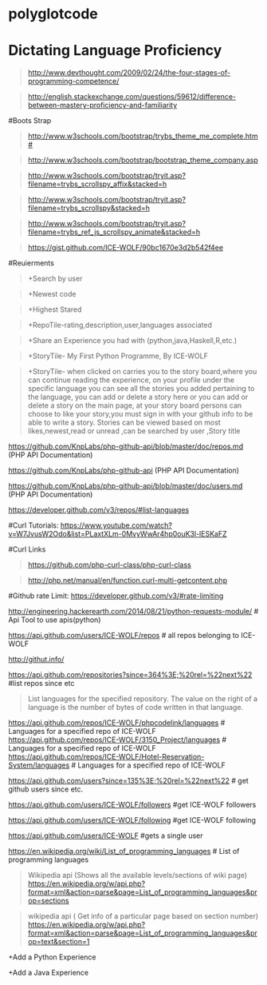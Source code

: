 # polyglotcode

# Dictating Language Proficiency

>http://www.devthought.com/2009/02/24/the-four-stages-of-programming-competence/

>http://english.stackexchange.com/questions/59612/difference-between-mastery-proficiency-and-familiarity

#Boots Strap

>http://www.w3schools.com/bootstrap/trybs_theme_me_complete.htm#

>http://www.w3schools.com/bootstrap/bootstrap_theme_company.asp

>http://www.w3schools.com/bootstrap/tryit.asp?filename=trybs_scrollspy_affix&stacked=h

>http://www.w3schools.com/bootstrap/tryit.asp?filename=trybs_scrollspy&stacked=h

>http://www.w3schools.com/bootstrap/tryit.asp?filename=trybs_ref_js_scrollspy_animate&stacked=h

>https://gist.github.com/ICE-WOLF/90bc1670e3d2b542f4ee

#Reuierments

> +Search by user

> +Newest code

> +Highest Stared

> +RepoTile-rating,description,user,languages associated

> +Share an Experience you had with (python,java,Haskell,R,etc.)

> +StoryTile- My First Python Programme, By ICE-WOLF

> +StoryTile- when clicked on carries you to the story board,where you can continue reading the experience, on your profile under the specific language you can see all the stories you added pertaining to the language, you can add or delete a story here or you can add or delete a story on the main page, at your story board persons can choose to like your story,you must sign in with your github info to be able to write a story. Stories can be viewed based on most likes,newest,read or unread ,can be searched by user ,Story title

https://github.com/KnpLabs/php-github-api/blob/master/doc/repos.md  (PHP API Documentation)

https://github.com/KnpLabs/php-github-api (PHP API Documentation)

https://github.com/KnpLabs/php-github-api/blob/master/doc/users.md  (PHP API Documentation)

https://developer.github.com/v3/repos/#list-languages

#Curl Tutorials: https://www.youtube.com/watch?v=W7JvusW2Odo&list=PLaxtXLm-0MvyWwAr4hp0ouK3l-lESKaFZ

#Curl Links

>https://github.com/php-curl-class/php-curl-class

>http://php.net/manual/en/function.curl-multi-getcontent.php

#Github rate Limit: https://developer.github.com/v3/#rate-limiting

http://engineering.hackerearth.com/2014/08/21/python-requests-module/ # Api Tool to use apis(python)

https://api.github.com/users/ICE-WOLF/repos # all repos belonging to ICE-WOLF

http://githut.info/

https://api.github.com/repositories?since=364%3E;%20rel=%22next%22 #list repos since etc

>List languages for the specified repository. The value on the right of a language is the number of bytes of code written in that language.

https://api.github.com/repos/ICE-WOLF/phpcodelink/languages #  Languages for a specified repo of ICE-WOLF
https://api.github.com/repos/ICE-WOLF/3150_Project/languages #  Languages for a specified repo of ICE-WOLF
https://api.github.com/repos/ICE-WOLF/Hotel-Reservation-System/languages # Languages for a specified repo of ICE-WOLF

https://api.github.com/users?since=135%3E;%20rel=%22next%22  # get github users since etc.

https://api.github.com/users/ICE-WOLF/followers #get ICE-WOLF followers

https://api.github.com/users/ICE-WOLF/following #get ICE-WOLF following

https://api.github.com/users/ICE-WOLF #gets a single user

https://en.wikipedia.org/wiki/List_of_programming_languages # List of programming languages


>Wikipedia api (Shows all the available levels/sections of wiki page)
https://en.wikipedia.org/w/api.php?format=xml&action=parse&page=List_of_programming_languages&prop=sections 

>wikipedia api ( Get info of a particular page based on section number) https://en.wikipedia.org/w/api.php?format=xml&action=parse&page=List_of_programming_languages&prop=text&section=1

+Add a Python Experience

+Add a Java Experience

